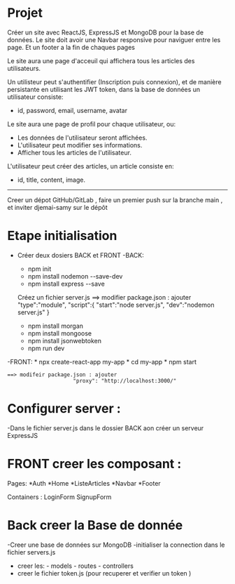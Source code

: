 # Projet

Créer un site avec ReactJS, ExpressJS et MongoDB pour la base de données.
Le site doit avoir une Navbar responsive pour naviguer entre les page.
Et un footer a la fin de chaques pages

Le site aura une page d'acceuil qui affichera tous les articles des utilisateurs.

Un utilisteur peut s'authentifier (Inscription puis connexion), et de manière persistante en utilisant les JWT token, dans la base de données un utilisateur consiste:

- id, password, email, username, avatar

Le site aura une page de profil pour chaque utilisateur, ou:

- Les données de l'utilisateur seront affichées.
- L'utilisateur peut modifier ses informations.
- Afficher tous les articles de l'utilisateur.

L'utilisateur peut créer des articles, un article consiste en:

- id, title, content, image.


-----

Creer un dépot GitHub/GitLab  , faire un premier push sur la branche main , et inviter djemai-samy sur le dépôt 

# Etape initialisation 

- Créer deux dosiers BACK et FRONT 
-BACK:
    * npm init 
    * npm install nodemon --save-dev
    * npm install express --save

    Créez un fichier server.js 
     ==> modifier package.json : ajouter        
                         "type":"module", 
                         "script":{
                         "start":"node server.js", 
                         "dev":"nodemon server.js"
                       }	
    * npm install morgan 
    * npm install mongoose
    * npm install jsonwebtoken 
    * npm run dev 
  
-FRONT:
    * npx create-react-app my-app
    * cd my-app
    * npm start

    ==> modifeir package.json : ajouter 
                         "proxy": "http://localhost:3000/"

# Configurer server  :
   -Dans le fichier server.js dans le dossier BACK aon créer un serveur ExpressJS 

# FRONT creer les composant :

Pages:
   *Auth
   *Home
   *ListeArticles
   *Navbar 
   *Footer

Containers : LoginForm 
             SignupForm

# Back creer la Base de donnée  
  
  -Creer une base de données sur MongoDB 
  -initialiser la connection dans le fichier servers.js 
- creer les: - models 
             - routes
             - controllers
- creer le fichier token.js (pour recuperer et verifier un token )

   							